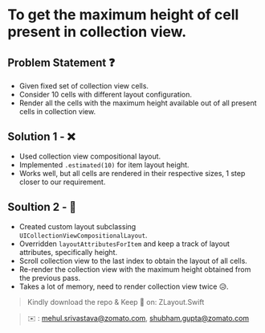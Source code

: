 # To get the maximum height of cell present in collection view.

## Problem Statement ❓
- Given fixed set of collection view cells.
- Consider 10 cells with different layout configuration.
- Render all the cells with the maximum height available out of all present cells in collection view.

## Solution 1 - ❌
- Used collection view compositional layout.
- Implemented ```.estimated(10)``` for item layout height.
- Works well, but all cells are rendered in their respective sizes, 1 step closer to our requirement.

## Soultion 2 - 🤔
- Created custom layout subclassing ```UICollectionViewCompositionalLayout```.
- Overridden ```layoutAttributesForItem``` and keep a track of layout attributes, specifically height.
- Scroll collection view to the last index to obtain the layout of all cells.
- Re-render the collection view with the maximum height obtained from the previous pass.
- Takes a lot of memory, need to render collection view twice 😥.



> Kindly download the repo & Keep 👀 on:
> ZLayout.Swift

> ✉️ : mehul.srivastava@zomato.com, shubham.gupta@zomato.com
